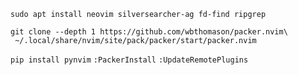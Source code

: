 `sudo apt install neovim silversearcher-ag fd-find ripgrep`
```
git clone --depth 1 https://github.com/wbthomason/packer.nvim\
 ~/.local/share/nvim/site/pack/packer/start/packer.nvim
```
`pip install pynvim`
`:PackerInstall`
`:UpdateRemotePlugins`

